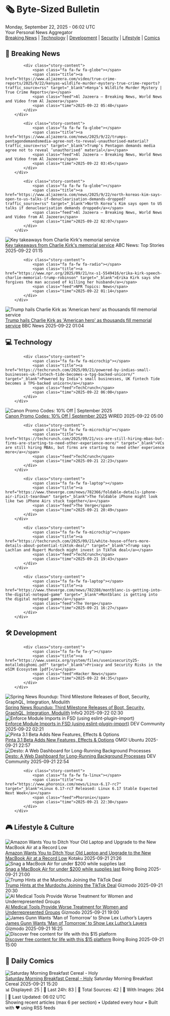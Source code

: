 <!-- Processing 54 RSS feeds at 2025-09-22 06:02:28 UTC -->
<!-- Processing: XKCD -->
<!-- Processing: Penny Arcade -->
<!-- Processing: Poorly Drawn Lines -->
<!-- Processing: Garfield -->
<!-- Processing: Cyanide & Happiness -->
<!-- Processing: Questionable Content -->
<!-- Processing: Dinosaur Comics -->
<!-- Processing: CNN Top Stories -->
<!-- Processing: Al Jazeera Breaking News -->
<!-- Processing: CBC News -->
<!-- Error processing https://rss.cbc.ca/lineup/topstories.xml: The read operation timed out -->
<!-- Processing: NBC News Breaking -->
<!-- Processing: TechCrunch -->
<!-- Processing: The Verge -->
<!-- Processing: Ars Technica -->
<!-- Processing: WIRED -->
<!-- Processing: Slashdot -->
<!-- Processing: Hacker News -->
<!-- Processing: StackOverflow Blog -->
<!-- Processing: DistroWatch -->
<!-- Processing: Linux.com -->
<!-- Processing: Red Hat Blog -->
<!-- Processing: Ubuntu Blog -->
<!-- Processing: GitHub Blog -->
<!-- Processing: Martin Fowler -->
<!-- Processing: Lifehacker -->
<!-- Processing: Kotaku -->
<!-- Processing: Boing Boing -->
<!-- Processing: Schneier on Security -->
<!-- Generated 4 new posts out of 28 feeds processed -->
<div class="newspaper-header">
    <h1 class="newspaper-title">🗞️ Byte-Sized Bulletin</h1>
    <div class="newspaper-date">Monday, September 22, 2025 - 06:02 UTC</div>
    <div class="newspaper-subtitle">Your Personal News Aggregator</div>
</div>

<div class="newspaper-nav">
    <a href="#breaking">Breaking News</a> |
    <a href="#tech">Technology</a> |
    <a href="#dev">Development</a> |
    <a href="#security">Security</a> |
    <a href="#lifestyle">Lifestyle</a> |
    <a href="#webcomics">Comics</a>
</div>

<div class="news-section breaking-news" id="breaking">
<h2 class="section-header">🚨 Breaking News</h2>
<div class="stories-container">
<div class="story">
            
            <div class="story-content">
                <span class="fa fa-fw fa-globe"></span>
                <span class="title"><a href="https://www.aljazeera.com/video/true-crime-reports/2025/9/22/kenyas-wildlife-murder-mystery-true-crime-reports?traffic_source=rss" target="_blank">Kenya’s Wildlife Murder Mystery | True Crime Reports</a></span>
                <span class="feed">Al Jazeera – Breaking News, World News and Video from Al Jazeera</span>
                <span class="time">2025-09-22 05:48</span>
            </div>
        </div>
<div class="story">
            
            <div class="story-content">
                <span class="fa fa-fw fa-globe"></span>
                <span class="title"><a href="https://www.aljazeera.com/news/2025/9/22/trumps-pentagondemandsmedia-agree-not-to-reveal-unauthorised-material?traffic_source=rss" target="_blank">Trump’s Pentagon demands media agree not to reveal ‘unauthorised’ material</a></span>
                <span class="feed">Al Jazeera – Breaking News, World News and Video from Al Jazeera</span>
                <span class="time">2025-09-22 03:45</span>
            </div>
        </div>
<div class="story">
            
            <div class="story-content">
                <span class="fa fa-fw fa-globe"></span>
                <span class="title"><a href="https://www.aljazeera.com/news/2025/9/22/north-koreas-kim-says-open-to-us-talks-if-denuclearisation-demands-dropped?traffic_source=rss" target="_blank">North Korea’s Kim says open to US talks if denuclearisation demands dropped</a></span>
                <span class="feed">Al Jazeera – Breaking News, World News and Video from Al Jazeera</span>
                <span class="time">2025-09-22 02:07</span>
            </div>
        </div>
<div class="story">
            <img src="https://s.abcnews.com/images/US/kirk-28-gty-gmh-250921_1758480002604_hpMain_4x3t_384.jpg" alt="Key takeaways from Charlie Kirk&#x27;s memorial service" class="story-image" loading="lazy" onerror="this.style.display='none'">
            <div class="story-content">
                <span class="fa fa-fw fa-tv"></span>
                <span class="title"><a href="https://abcnews.go.com/Politics/key-takeaways-charlie-kirks-memorial-service/story?id=125802466" target="_blank">Key takeaways from Charlie Kirk&#x27;s memorial service</a></span>
                <span class="feed">ABC News: Top Stories</span>
                <span class="time">2025-09-22 01:15</span>
            </div>
        </div>
<div class="story">
            
            <div class="story-content">
                <span class="fa fa-fw fa-radio"></span>
                <span class="title"><a href="https://www.npr.org/2025/09/21/nx-s1-5549416/erika-kirk-speech-charlie-memorial-trump-robinson" target="_blank">Erika Kirk says she forgives the man accused of killing her husband</a></span>
                <span class="feed">NPR Topics: News</span>
                <span class="time">2025-09-22 01:14</span>
            </div>
        </div>
<div class="story">
            <img src="https://ichef.bbci.co.uk/ace/standard/240/cpsprodpb/b17f/live/f8941430-974f-11f0-9cf6-cbf3e73ce2b9.jpg" alt="Trump hails Charlie Kirk as &#x27;American hero&#x27; as thousands fill memorial service" class="story-image" loading="lazy" onerror="this.style.display='none'">
            <div class="story-content">
                <span class="fa fa-fw fa-earth-americas"></span>
                <span class="title"><a href="https://www.bbc.com/news/articles/ckgee0x9p40o?at_medium=RSS&at_campaign=rss" target="_blank">Trump hails Charlie Kirk as &#x27;American hero&#x27; as thousands fill memorial service</a></span>
                <span class="feed">BBC News</span>
                <span class="time">2025-09-22 01:04</span>
            </div>
        </div>
</div>
</div>
<div class="news-section tech-news" id="tech">
<h2 class="section-header">💻 Technology</h2>
<div class="stories-container">
<div class="story">
            
            <div class="story-content">
                <span class="fa fa-fw fa-microchip"></span>
                <span class="title"><a href="https://techcrunch.com/2025/09/21/powered-by-indias-small-businesses-uk-fintech-tide-becomes-a-tpg-backed-unicorn/" target="_blank">Powered by India’s small businesses, UK fintech Tide becomes a TPG-backed unicorn</a></span>
                <span class="feed">TechCrunch</span>
                <span class="time">2025-09-22 06:00</span>
            </div>
        </div>
<div class="story">
            <img src="https://media.wired.com/photos/66ea077251891e6d3cb5d5cf/master/pass/WIRED-Coupons-3.jpg" alt="Canon Promo Codes: 10% Off | September 2025" class="story-image" loading="lazy" onerror="this.style.display='none'">
            <div class="story-content">
                <span class="fa fa-fw fa-bolt"></span>
                <span class="title"><a href="https://www.wired.com/story/canon-promo-code/" target="_blank">Canon Promo Codes: 10% Off | September 2025</a></span>
                <span class="feed">WIRED</span>
                <span class="time">2025-09-22 05:00</span>
            </div>
        </div>
<div class="story">
            
            <div class="story-content">
                <span class="fa fa-fw fa-microchip"></span>
                <span class="title"><a href="https://techcrunch.com/2025/09/21/vcs-are-still-hiring-mbas-but-firms-are-starting-to-need-other-experience-more/" target="_blank">VCs are still hiring MBAs, but firms are starting to need other experience more</a></span>
                <span class="feed">TechCrunch</span>
                <span class="time">2025-09-21 22:23</span>
            </div>
        </div>
<div class="story">
            
            <div class="story-content">
                <span class="fa fa-fw fa-laptop"></span>
                <span class="title"><a href="https://www.theverge.com/news/782366/foldable-details-iphone-air-ifixit-teardown" target="_blank">The foldable iPhone might look like two iPhone Airs stuck together</a></span>
                <span class="feed">The Verge</span>
                <span class="time">2025-09-21 20:49</span>
            </div>
        </div>
<div class="story">
            
            <div class="story-content">
                <span class="fa fa-fw fa-microchip"></span>
                <span class="title"><a href="https://techcrunch.com/2025/09/21/white-house-offers-more-details-about-potential-tiktok-deal/" target="_blank">Trump says Lachlan and Rupert Murdoch might invest in TikTok deal</a></span>
                <span class="feed">TechCrunch</span>
                <span class="time">2025-09-21 19:43</span>
            </div>
        </div>
<div class="story">
            
            <div class="story-content">
                <span class="fa fa-fw fa-laptop"></span>
                <span class="title"><a href="https://www.theverge.com/news/782288/montblanc-is-getting-into-the-digital-notepad-game" target="_blank">Montblanc is getting into the digital notepad game</a></span>
                <span class="feed">The Verge</span>
                <span class="time">2025-09-21 16:27</span>
            </div>
        </div>
</div>
</div>
<div class="news-section dev-news" id="dev">
<h2 class="section-header">🛠️ Development</h2>
<div class="stories-container">
<div class="story">
            
            <div class="story-content">
                <span class="fa fa-fw fa-y"></span>
                <span class="title"><a href="https://www.usenix.org/system/files/usenixsecurity25-motallebighomi.pdf" target="_blank">Privacy and Security Risks in the eSIM Ecosystem [pdf]</a></span>
                <span class="feed">Hacker News</span>
                <span class="time">2025-09-22 04:35</span>
            </div>
        </div>
<div class="story">
            <img src="https://res.infoq.com/news/2025/09/spring-news-roundup-sep15-2025/en/headerimage/java-istock-image-01-1758459617744.jpg" alt="Spring News Roundup: Third Milestone Releases of Boot, Security, GraphQL, Integration, Modulith" class="story-image" loading="lazy" onerror="this.style.display='none'">
            <div class="story-content">
                <span class="fa fa-fw fa-info-circle"></span>
                <span class="title"><a href="https://www.infoq.com/news/2025/09/spring-news-roundup-sep15-2025/?utm_campaign=infoq_content&utm_source=infoq&utm_medium=feed&utm_term=global" target="_blank">Spring News Roundup: Third Milestone Releases of Boot, Security, GraphQL, Integration, Modulith</a></span>
                <span class="feed">InfoQ</span>
                <span class="time">2025-09-22 02:30</span>
            </div>
        </div>
<div class="story">
            <img src="https://media2.dev.to/dynamic/image/width=800%2Cheight=%2Cfit=scale-down%2Cgravity=auto%2Cformat=auto/https%3A%2F%2Fdev-to-uploads.s3.amazonaws.com%2Fuploads%2Farticles%2Fmwbb8wkfn9blazgf4nkm.png" alt="Enforce Module Imports in FSD (using eslint-plugin-import)" class="story-image" loading="lazy" onerror="this.style.display='none'">
            <div class="story-content">
                <span class="fa fa-fw fa-code"></span>
                <span class="title"><a href="https://dev.to/vavilov2212/enforce-module-imports-in-fsd-using-eslint-plugin-import-2d72" target="_blank">Enforce Module Imports in FSD (using eslint-plugin-import)</a></span>
                <span class="feed">DEV Community</span>
                <span class="time">2025-09-22 02:21</span>
            </div>
        </div>
<div class="story">
            <img src="https://i0.wp.com/www.omgubuntu.co.uk/wp-content/uploads/2025/09/pinta-3.1-beta.jpg?resize=406%2C232&amp;ssl=1" alt="Pinta 3.1 Beta Adds New Features, Effects &amp; Options" class="story-image" loading="lazy" onerror="this.style.display='none'">
            <div class="story-content">
                <span class="fa fa-fw fa-ubuntu"></span>
                <span class="title"><a href="https://www.omgubuntu.co.uk/2025/09/pinta-3-1-beta-available-for-testing" target="_blank">Pinta 3.1 Beta Adds New Features, Effects &amp; Options</a></span>
                <span class="feed">OMG! Ubuntu</span>
                <span class="time">2025-09-21 22:57</span>
            </div>
        </div>
<div class="story">
            <img src="https://media2.dev.to/dynamic/image/width=800%2Cheight=%2Cfit=scale-down%2Cgravity=auto%2Cformat=auto/https%3A%2F%2Fdev-to-uploads.s3.amazonaws.com%2Fuploads%2Farticles%2F5h1qngd1cqic7wbjdepc.jpg" alt="Desto: A Web Dashboard for Long-Running Background Processes" class="story-image" loading="lazy" onerror="this.style.display='none'">
            <div class="story-content">
                <span class="fa fa-fw fa-code"></span>
                <span class="title"><a href="https://dev.to/kalfasyan/desto-a-web-dashboard-for-long-running-background-processes-4lf2" target="_blank">Desto: A Web Dashboard for Long-Running Background Processes</a></span>
                <span class="feed">DEV Community</span>
                <span class="time">2025-09-21 22:54</span>
            </div>
        </div>
<div class="story">
            
            <div class="story-content">
                <span class="fa fa-fw fa-linux"></span>
                <span class="title"><a href="https://www.phoronix.com/news/Linux-6.17-rc7" target="_blank">Linux 6.17-rc7 Released: Linux 6.17 Stable Expected Next Week</a></span>
                <span class="feed">Phoronix</span>
                <span class="time">2025-09-21 22:30</span>
            </div>
        </div>
</div>
</div>
<div class="news-section lifestyle-news" id="lifestyle">
<h2 class="section-header">🎮 Lifestyle & Culture</h2>
<div class="stories-container">
<div class="story">
            <img src="https://kotaku.com/app/uploads/2025/08/macbook-air-2025-apple.jpg" alt="Amazon Wants You to Ditch Your Old Laptop and Upgrade to the New MacBook Air at a Record Low" class="story-image" loading="lazy" onerror="this.style.display='none'">
            <div class="story-content">
                <span class="fa fa-fw fa-gamepad"></span>
                <span class="title"><a href="https://kotaku.com/amazon-wants-you-to-ditch-your-old-laptop-and-upgrade-to-the-new-macbook-air-at-a-record-low-2000627500" target="_blank">Amazon Wants You to Ditch Your Old Laptop and Upgrade to the New MacBook Air at a Record Low</a></span>
                <span class="feed">Kotaku</span>
                <span class="time">2025-09-21 21:26</span>
            </div>
        </div>
<div class="story">
            <img src="https://i0.wp.com/boingboing.net/wp-content/uploads/2025/09/Apple-MacBook-Air-13.3-3.jpg?fit=1200%2C901&amp;quality=60&amp;ssl=1" alt="Snag a MacBook Air for under $200 while supplies last" class="story-image" loading="lazy" onerror="this.style.display='none'">
            <div class="story-content">
                <span class="fa fa-fw fa-arrow-right"></span>
                <span class="title"><a href="https://boingboing.net/2025/09/21/snag-a-macbook-air-for-under-200-while-supplies-last.html" target="_blank">Snag a MacBook Air for under $200 while supplies last</a></span>
                <span class="feed">Boing Boing</span>
                <span class="time">2025-09-21 21:00</span>
            </div>
        </div>
<div class="story">
            <img src="https://gizmodo.com/app/uploads/2023/02/095e738dd3c65bc27b597b6986623740.jpg" alt="Trump Hints at the Murdochs Joining the TikTok Deal" class="story-image" loading="lazy" onerror="this.style.display='none'">
            <div class="story-content">
                <span class="fa fa-fw fa-computer"></span>
                <span class="title"><a href="https://gizmodo.com/trump-hints-at-the-murdochs-joining-the-tiktok-deal-2000661964" target="_blank">Trump Hints at the Murdochs Joining the TikTok Deal</a></span>
                <span class="feed">Gizmodo</span>
                <span class="time">2025-09-21 20:30</span>
            </div>
        </div>
<div class="story">
            <img src="https://gizmodo.com/app/uploads/2025/08/woman-at-doctors-office.jpg" alt="AI Medical Tools Provide Worse Treatment for Women and Underrepresented Groups" class="story-image" loading="lazy" onerror="this.style.display='none'">
            <div class="story-content">
                <span class="fa fa-fw fa-computer"></span>
                <span class="title"><a href="https://gizmodo.com/ai-medical-tools-provide-worse-treatment-for-women-and-underrepresented-groups-2000661945" target="_blank">AI Medical Tools Provide Worse Treatment for Women and Underrepresented Groups</a></span>
                <span class="feed">Gizmodo</span>
                <span class="time">2025-09-21 19:00</span>
            </div>
        </div>
<div class="story">
            <img src="https://gizmodo.com/app/uploads/2025/07/james-gunn-superman-lex-luthor-mr-handsome.jpg" alt="James Gunn Wants ‘Man of Tomorrow’ to Show Lex Luthor’s Layers" class="story-image" loading="lazy" onerror="this.style.display='none'">
            <div class="story-content">
                <span class="fa fa-fw fa-computer"></span>
                <span class="title"><a href="https://gizmodo.com/james-gunn-wants-man-of-tomorrow-to-show-lex-luthors-layers-2000661860" target="_blank">James Gunn Wants ‘Man of Tomorrow’ to Show Lex Luthor’s Layers</a></span>
                <span class="feed">Gizmodo</span>
                <span class="time">2025-09-21 16:25</span>
            </div>
        </div>
<div class="story">
            <img src="https://i0.wp.com/boingboing.net/wp-content/uploads/2025/09/BitMar-Streaming-Content-Finder-1.jpg?fit=1200%2C901&amp;quality=60&amp;ssl=1" alt="Discover free content for life with this $15 platform" class="story-image" loading="lazy" onerror="this.style.display='none'">
            <div class="story-content">
                <span class="fa fa-fw fa-arrow-right"></span>
                <span class="title"><a href="https://boingboing.net/2025/09/21/discover-free-content-for-life-with-this-15-platform.html" target="_blank">Discover free content for life with this $15 platform</a></span>
                <span class="feed">Boing Boing</span>
                <span class="time">2025-09-21 15:00</span>
            </div>
        </div>
</div>
</div>
<div class="news-section webcomics-section" id="webcomics">
<h2 class="section-header">🎨 Daily Comics</h2>
<div class="stories-container">
<div class="story">
            <img src="https://www.smbc-comics.com/comics/1758236416-20250921.png" alt="Saturday Morning Breakfast Cereal - Holy" class="story-image" loading="lazy" onerror="this.style.display='none'">
            <div class="story-content">
                <span class="fa fa-fw fa-smile"></span>
                <span class="title"><a href="https://www.smbc-comics.com/comic/holy" target="_blank">Saturday Morning Breakfast Cereal - Holy</a></span>
                <span class="feed">Saturday Morning Breakfast Cereal</span>
                <span class="time">2025-09-21 15:20</span>
            </div>
        </div>
</div>
</div>

<div class="newspaper-footer">
    <div class="stats">
        📊 Displayed: 25 | 📅 Last 24h: 83 | 📡 Total Sources: 42 | 📸 With Images: 264 |
        🔄 Last Updated: 06:02 UTC
    </div>
    <div class="footer-note">
        Showing recent articles (max 6 per section) • Updated every hour • Built with ❤️ using RSS feeds
    </div>
</div>
